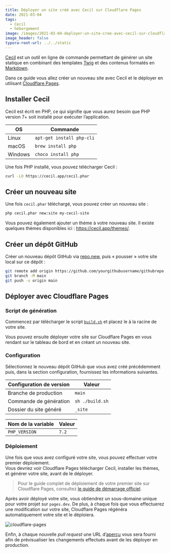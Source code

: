 ```yaml
---
title: Déployer un site créé avec Cecil sur Cloudflare Pages
date: 2021-03-04
tags:
  - Cecil
  - hébergement
image: /images/2021-03-04-deployer-un-site-cree-avec-cecil-sur-cloudflare-pages/twitter-shared-link-18.png
image_header: false
typora-root-url: ../../static
---
```


[Cecil](https://cecil.app/) est un outil en ligne de commande permettant de générer un site statique en combinant des templates [Twig](https://twig.symfony.com) et des contenus formatés en [Markdown](https://daringfireball.net/projects/markdown/).

Dans ce guide vous allez créer un nouveau site avec Cecil et le déployer en utilisant [Cloudflare Pages](https://pages.cloudflare.com).
<!-- break -->

## Installer Cecil

Cecil est écrit en PHP, ce qui signifie que vous aurez besoin que PHP version 7+ soit installé pour exécuter l’application.

| OS      | Commande                  |
| ------- | ------------------------- |
| Linux   | `apt-get install php-cli` |
| macOS   | `brew install php`        |
| Windows | `choco install php`       |

Une fois PHP installé, vous pouvez télécharger Cecil :

```bash
curl -LO https://cecil.app/cecil.phar
```

## Créer un nouveau site

Une fois `cecil.phar` téléchargé, vous pouvez créer un nouveau site :

```bash
php cecil.phar new:site my-cecil-site
```

Vous pouvez également ajouter un thème à votre nouveau site. Il existe quelques thèmes disponibles ici : https://cecil.app/themes/.

## Créer un dépôt GitHub

Créer un nouveau dépôt GitHub via [repo.new](https://repo.new), puis « pousser » votre site local sur ce dépôt :

```bash
git remote add origin https://github.com/yourgithubusername/githubrepo
git branch -M main
git push -u origin main
```

## Déployer avec Cloudflare Pages

### Script de génération

Commencez par télécharger le script [`build.sh`](https://gist.githubusercontent.com/Narno/6b2aa9e6b25581c96435e9296efe0c0e/raw/build.sh) et placez le à la racine de votre site.

Vous pouvez ensuite déployer votre site sur Cloudflare Pages en vous rendant sur le tableau de bord et en créant un nouveau site.

### Configuration

Sélectionnez le nouveau dépôt GitHub que vous avez créé précédemment puis, dans la section configuration, fournissez les informations suivantes.

| Configuration de version | Valeur |
| ----------------------- | ------- |
| Branche de production   | `main`  |
| Commande de génération  | `sh ./build.sh` |
| Dossier du site généré | `_site` |

| Nom de la variable | Valeur |
| ------------------ | ------ |
| `PHP_VERSION`      | `7.2`  |

### Déploiement

Une fois que vous avez configuré votre site, vous pouvez effectuer votre premier déploiement.  
Vous devriez voir Cloudflare Pages télécharger Cecil, installer les thèmes, et générer votre site, avant de le déployer.

> Pour le guide complet de déploiement de votre premier site sur Cloudflare Pages, consultez [le quide de démarrage officiel](https://developers.cloudflare.com/pages/getting-started).

Après avoir déployé votre site, vous obtiendrez un sous-domaine unique pour votre projet sur `pages.dev`. De plus, à chaque fois que vous effectuerez une modification sur votre site, Cloudflare Pages régénéra automatiquement votre site et le déploiera.

![cloudflare-pages](/images/2021-03-04-deployer-un-site-cree-avec-cecil-sur-cloudflare-pages/cloudflare-pages.png)

Enfin, à chaque nouvelle *pull request* une URL d’[aperçu](https://developers.cloudflare.com/pages/platform/preview-deployments) vous sera fourni afin de prévisualiser les changements effectués avant de les déployer en production.
